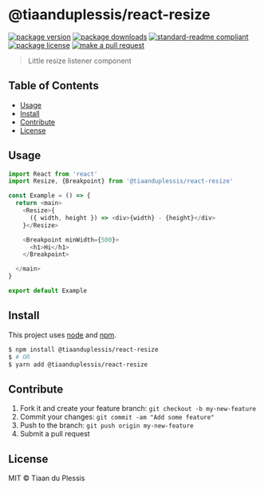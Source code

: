 
# @tiaanduplessis/react-resize
[![package version](https://img.shields.io/npm/v/@tiaanduplessis/react-resize.svg?style=flat-square)](https://npmjs.org/package/@tiaanduplessis/react-resize)
[![package downloads](https://img.shields.io/npm/dm/@tiaanduplessis/react-resize.svg?style=flat-square)](https://npmjs.org/package/@tiaanduplessis/react-resize)
[![standard-readme compliant](https://img.shields.io/badge/readme%20style-standard-brightgreen.svg?style=flat-square)](https://github.com/RichardLitt/standard-readme)
[![package license](https://img.shields.io/npm/l/@tiaanduplessis/react-resize.svg?style=flat-square)](https://npmjs.org/package/@tiaanduplessis/react-resize)
[![make a pull request](https://img.shields.io/badge/PRs-welcome-brightgreen.svg?style=flat-square)](http://makeapullrequest.com)

> Little resize listener component

## Table of Contents

- [Usage](#usage)
- [Install](#install)
- [Contribute](#contribute)
- [License](#License)

## Usage

```js
import React from 'react'
import Resize, {Breakpoint} from '@tiaanduplessis/react-resize'

const Example = () => {
  return <main>
    <Resize>{
      ({ width, height }) => <div>{width} - {height}</div>
    }</Resize>

    <Breakpoint minWidth={500}>
      <h1>Hi</h1>
    </Breakpoint>

  </main>
}

export default Example

```


## Install

This project uses [node](https://nodejs.org) and [npm](https://www.npmjs.com).

```sh
$ npm install @tiaanduplessis/react-resize
$ # OR
$ yarn add @tiaanduplessis/react-resize
```

## Contribute

1. Fork it and create your feature branch: `git checkout -b my-new-feature`
2. Commit your changes: `git commit -am "Add some feature"`
3. Push to the branch: `git push origin my-new-feature`
4. Submit a pull request

## License

MIT © Tiaan du Plessis
